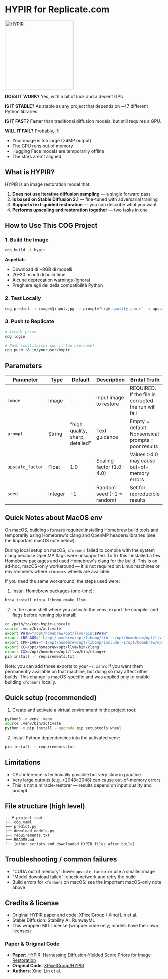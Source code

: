 # HYPIR for Replicate.com

<img src="https://github.com/XPixelGroup/HYPIR/blob/main/assets/logo.png?raw=true" alt="HYPIR" width="220" />

**DOES IT WORK?** Yes, with a bit of luck and a decent GPU.

**IS IT STABLE?** As stable as any project that depends on ~47 different Python libraries.

**IS IT FAST?** Faster than traditional diffusion models, but still requires a GPU.

**WILL IT FAIL?** Probably, if:
- Your image is too large (>4MP output)
- The GPU runs out of memory
- Hugging Face models are temporarily offline
- The stars aren't aligned

## What is HYPIR?

HYPIR is an image restoration model that:

1. **Does not use iterative diffusion sampling** — a single forward pass
2. **Is based on Stable Diffusion 2.1** — fine-tuned with adversarial training
3. **Supports text-guided restoration** — you can describe what you want
4. **Performs upscaling and restoration together** — two tasks in one

## How to Use This COG Project

### 1. Build the Image

```bash
cog build -t hypir
```

**Aspettati**:
- Download di ~8GB di modelli
- 20-30 minuti di build time
- Alcune deprecation warnings (ignora)
- Preghiere agli dei della compatibilità Python

### 2. Test Locally

```bash
cog predict -i image=@input.jpg -i prompt="high quality photo" -i upscale_factor=2.0
```

### 3. Push to Replicate

```bash
# Accedi prima
cog login

# Push (sostituisci con il tuo username)
cog push r8.im/youruser/hypir
```

## Parameters

| Parameter | Type | Default | Description | Brutal Truth |
|-----------|------|---------|-------------|--------------|
| `image` | Image | - | Input image to restore | REQUIRED. If the file is corrupted the run will fail |
| `prompt` | String | "high quality, sharp, detailed" | Text guidance | Empty = default. Nonsensical prompts = poor results |
| `upscale_factor` | Float | 1.0 | Scaling factor (1.0-4.0) | Values >4.0 may cause out-of-memory errors |
| `seed` | Integer | -1 | Random seed (-1 = random) | Set for reproducible results |



## Quick Notes about MacOS env
On macOS, building `xformers` required installing Homebrew build tools and temporarily using Homebrew's clang and OpenMP headers/libraries (see the Important macOS note below).

During local setup on macOS, `xformers` failed to compile with the system clang because OpenMP flags were unsupported. To fix this I installed a few Homebrew packages and used Homebrew's clang for the build. This is an ad-hoc, macOS-only workaround — it is not required on Linux machines or environments where `xformers` wheels are available.

If you need the same workaround, the steps used were:

1. Install Homebrew packages (one-time):

```bash
brew install ninja libomp cmake llvm
```

2. In the same shell where you activate the venv, export the compiler and flags before running pip install:

```bash
cd /path/to/cog-hypir-upscale
source .venv/bin/activate
export PATH="/opt/homebrew/opt/llvm/bin:$PATH"
export LDFLAGS="-L/opt/homebrew/opt/libomp/lib -L/opt/homebrew/opt/llvm/lib"
export CPPFLAGS="-I/opt/homebrew/opt/libomp/include -I/opt/homebrew/opt/llvm/include"
export CC=/opt/homebrew/opt/llvm/bin/clang
export CXX=/opt/homebrew/opt/llvm/bin/clang++
pip install -r requirements.txt
```

Note: you can add those exports to your `~/.zshrc` if you want them permanently available on that machine, but doing so may affect other builds. This change is macOS-specific and was applied only to enable building `xformers` locally.

## Quick setup (recommended)

1. Create and activate a virtual environment in the project root:

```bash
python3 -m venv .venv
source .venv/bin/activate
python -m pip install --upgrade pip setuptools wheel
```

2. Install Python dependencies into the activated venv:

```bash
pip install -r requirements.txt
```

## Limitations

- CPU inference is technically possible but very slow in practice
- Very large outputs (e.g. >2048×2048) can cause out-of-memory errors
- This is not a miracle-restorer — results depend on input quality and prompt

## File structure (high level)

```
.  # project root
├── cog.yaml
├── predict.py
├── download_models.py
├── requirements.txt
├── README.md
└── (other scripts and downloaded HYPIR files after build)
```

## Troubleshooting / common failures

- "CUDA out of memory": lower `upscale_factor` or use a smaller image
- "Model download failed": check network and retry the build
- Build errors for `xformers` on macOS: see the Important macOS-only note above

## Credits & license

- Original HYPIR paper and code: XPixelGroup / Xinqi Lin et al.
- Stable Diffusion: Stability AI, RunwayML
- This wrapper: MIT License (wrapper code only; models have their own licenses)

### Paper & Original Code

- **Paper**: [HYPIR: Harnessing Diffusion-Yielded Score Priors for Image Restoration](https://arxiv.org/abs/2507.20590)
- **Original Code**: [XPixelGroup/HYPIR](https://github.com/XPixelGroup/HYPIR)
- **Authors**: Xinqi Lin et al.

